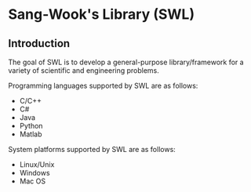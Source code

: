 # Sang-Wook's Library (SWL)

## Introduction

The goal of SWL is to develop a general-purpose library/framework for a variety of scientific and engineering problems.

Programming languages supported by SWL are as follows:
* C/C++
* C#
* Java
* Python
* Matlab

System platforms supported by SWL are as follows:
* Linux/Unix
* Windows
* Mac OS
